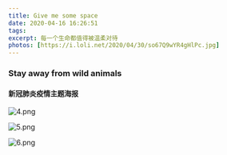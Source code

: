 ```yaml
---
title: Give me some space
date: 2020-04-16 16:26:51
tags:
excerpt: 每一个生命都值得被温柔对待
photos: [https://i.loli.net/2020/04/30/so67Q9wYR4gHlPc.jpg]
---
```

### Stay away from wild animals
#### 新冠肺炎疫情主题海报

![4.png](https://i.loli.net/2020/05/04/TrqVjkNxE14DO5z.png)

![5.png](https://i.loli.net/2020/05/04/pfXPi9vmoeY5WKz.png)

![6.png](https://i.loli.net/2020/05/04/sWovilFCYPgVzm8.png)